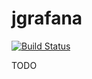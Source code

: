 # jgrafana

[![Build Status](https://dev.azure.com/jacopor00ta/jgrafana/_apis/build/status/r00ta.jgrafana?branchName=master)](https://dev.azure.com/jacopor00ta/jgrafana/_build/latest?definitionId=2&branchName=master)

TODO
